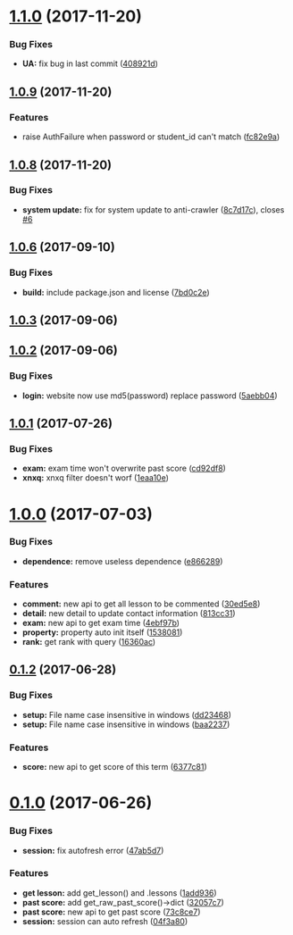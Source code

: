 <a name="1.1.0"></a>
# [1.1.0](https://github.com/Trim21/sdu_bkjws/compare/v1.0.9...v1.1.0) (2017-11-20)


### Bug Fixes

* **UA:** fix bug in last commit ([408921d](https://github.com/Trim21/sdu_bkjws/commit/408921d))



<a name="1.0.9"></a>
## [1.0.9](https://github.com/Trim21/sdu_bkjws/compare/v1.0.8...v1.0.9) (2017-11-20)


### Features

* raise AuthFailure when password or student_id can't match ([fc82e9a](https://github.com/Trim21/sdu_bkjws/commit/fc82e9a))



<a name="1.0.8"></a>
## [1.0.8](https://github.com/Trim21/sdu_bkjws/compare/v1.0.6...v1.0.8) (2017-11-20)


### Bug Fixes

* **system update:** fix for system update to anti-crawler ([8c7d17c](https://github.com/Trim21/sdu_bkjws/commit/8c7d17c)), closes [#6](https://github.com/Trim21/sdu_bkjws/issues/6)



<a name="1.0.6"></a>
## [1.0.6](https://github.com/Trim21/sdu_bkjws/compare/v1.0.3...v1.0.6) (2017-09-10)


### Bug Fixes

* **build:** include package.json and license ([7bd0c2e](https://github.com/Trim21/sdu_bkjws/commit/7bd0c2e))



<a name="1.0.3"></a>
## [1.0.3](https://github.com/Trim21/sdu_bkjws/compare/v1.0.2...v1.0.3) (2017-09-06)



<a name="1.0.2"></a>
## [1.0.2](https://github.com/Trim21/sdu_bkjws/compare/v1.0.1...v1.0.2) (2017-09-06)


### Bug Fixes

* **login:** website now use md5(password) replace password ([5aebb04](https://github.com/Trim21/sdu_bkjws/commit/5aebb04))



<a name="1.0.1"></a>
## [1.0.1](https://github.com/Trim21/sdu_bkjws/compare/v1.0.0...v1.0.1) (2017-07-26)


### Bug Fixes

* **exam:** exam time won't overwrite past score ([cd92df8](https://github.com/Trim21/sdu_bkjws/commit/cd92df8))
* **xnxq:** xnxq filter doesn't worf ([1eaa10e](https://github.com/Trim21/sdu_bkjws/commit/1eaa10e))



<a name="1.0.0"></a>
# [1.0.0](https://github.com/Trim21/sdu_bkjws/compare/v0.1.2...v1.0.0) (2017-07-03)


### Bug Fixes

* **dependence:** remove useless dependence ([e866289](https://github.com/Trim21/sdu_bkjws/commit/e866289))


### Features

* **comment:** new api to get all lesson to be commented ([30ed5e8](https://github.com/Trim21/sdu_bkjws/commit/30ed5e8))
* **detail:** new detail to update contact information ([813cc31](https://github.com/Trim21/sdu_bkjws/commit/813cc31))
* **exam:** new api to get exam time ([4ebf97b](https://github.com/Trim21/sdu_bkjws/commit/4ebf97b))
* **property:** property auto init itself ([1538081](https://github.com/Trim21/sdu_bkjws/commit/1538081))
* **rank:** get rank with query ([16360ac](https://github.com/Trim21/sdu_bkjws/commit/16360ac))



<a name="0.1.2"></a>
## [0.1.2](https://github.com/Trim21/sdu_bkjws/compare/v0.1.0...v0.1.2) (2017-06-28)


### Bug Fixes

* **setup:** File name case insensitive in windows ([dd23468](https://github.com/Trim21/sdu_bkjws/commit/dd23468))
* **setup:** File name case insensitive in windows ([baa2237](https://github.com/Trim21/sdu_bkjws/commit/baa2237))


### Features

* **score:** new api to get score of this term ([6377c81](https://github.com/Trim21/sdu_bkjws/commit/6377c81))



<a name="0.1.0"></a>
# [0.1.0](https://github.com/Trim21/sdu_bkjws/compare/1add936...v0.1.0) (2017-06-26)


### Bug Fixes

* **session:** fix autofresh error ([47ab5d7](https://github.com/Trim21/sdu_bkjws/commit/47ab5d7))


### Features

* **get lesson:** add get_lesson() and .lessons ([1add936](https://github.com/Trim21/sdu_bkjws/commit/1add936))
* **past score:** add get_raw_past_score()->dict ([32057c7](https://github.com/Trim21/sdu_bkjws/commit/32057c7))
* **past score:** new api to get past score ([73c8ce7](https://github.com/Trim21/sdu_bkjws/commit/73c8ce7))
* **session:** session can auto refresh ([04f3a80](https://github.com/Trim21/sdu_bkjws/commit/04f3a80))



